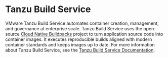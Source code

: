 # Tanzu Build Service

VMware Tanzu Build Service automates container creation, management, and governance at enterprise scale.
Tanzu Build Service uses the open-source [Cloud Native Buildpacks](https://buildpacks.io/)
project to turn application source code into container images.
It executes reproducible builds aligned with modern container standards and keeps images up to date.
For more information about Tanzu Build Service, see the
[Tanzu Build Service Documentation](https://docs.vmware.com/en/VMware-Tanzu-Build-Service/index.html).
